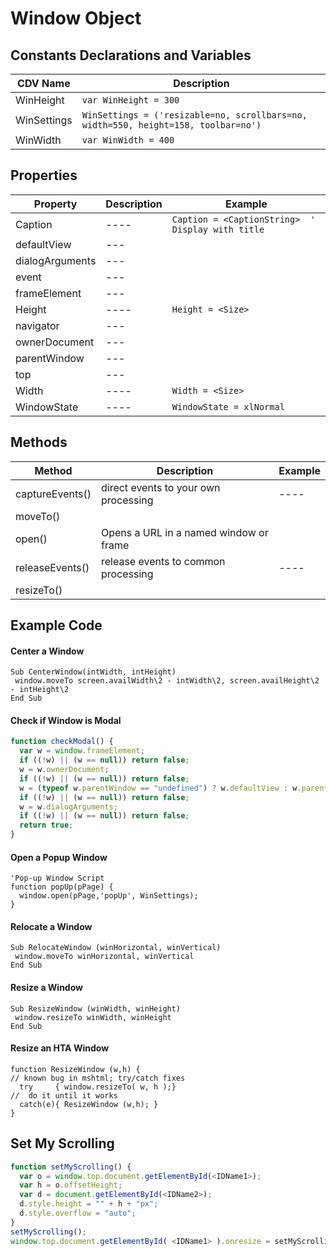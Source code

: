 # Window Object

## Constants Declarations and Variables
| CDV Name | Description |
| ---| --- | 
| WinHeight | `var WinHeight = 300` |
| WinSettings | `WinSettings = ('resizable=no, scrollbars=no, width=550, height=158, toolbar=no')` | 
| WinWidth | `var WinWidth = 400` | 

## Properties
| Property | Description | Example | 
| ---- | ---- | ---- | 
| Caption | ---- | `Caption = <CaptionString>  ' Display with title` | 
| defaultView   | --- | 
| dialogArguments  | --- | 
| event   | --- | 
| frameElement   | --- | 
| Height | ---- | `Height = <Size>` | 
| navigator   | --- | 
| ownerDocument   | --- | 
| parentWindow   | --- |
| top   | --- | 
| Width | ---- | `Width = <Size>` | 
| WindowState | ---- | `WindowState = xlNormal` | 

## Methods
| Method | Description | Example | 
| ---- | ---- | ---- | 
| captureEvents() | direct events to your own processing | ---- | 
| moveTo() |  |  
| open() | Opens a URL in a named window or frame |
| releaseEvents() | release events to common processing | ---- | 
| resizeTo() |  |  

## Example Code

#### Center a Window
```vbscript
Sub CenterWindow(intWidth, intHeight)
 window.moveTo screen.availWidth\2 - intWidth\2, screen.availHeight\2 - intHeight\2
End Sub
```

#### Check if Window is Modal
```javascript
function checkModal() {
  var w = window.frameElement;
  if ((!w) || (w == null)) return false;
  w = w.ownerDocument;
  if ((!w) || (w == null)) return false;
  w = (typeof w.parentWindow == "undefined") ? w.defaultView : w.parentWindow;
  if ((!w) || (w == null)) return false;
  w = w.dialogArguments;
  if ((!w) || (w == null)) return false;
  return true;
}
```

#### Open a Popup Window
```javacript
'Pop-up Window Script
function popUp(pPage) {
  window.open(pPage,'popUp', WinSettings);
}
```

#### Relocate a Window
```vbscript
Sub RelocateWindow (winHorizontal, winVertical)
 window.moveTo winHorizontal, winVertical
End Sub
```

#### Resize a Window
```vbscript
Sub ResizeWindow (winWidth, winHeight)
 window.resizeTo winWidth, winHeight
End Sub
```

#### Resize an HTA Window
```vbscript
function ResizeWindow (w,h) {
// known bug in mshtml; try/catch fixes
  try     { window.resizeTo( w, h );} 
//  do it until it works
  catch(e){ ResizeWindow (w,h); }
}
```

## Set My Scrolling
```javascript
function setMyScrolling() {
  var o = window.top.document.getElementById(<IDName1>);
  var h = o.offsetHeight;
  var d = document.getElementById(<IDName2>);
  d.style.height = "" + h + "px";
  d.style.overflow = "auto";
}
setMyScrolling();
window.top.document.getElementById( <IDName1> ).onresize = setMyScrolling;
```

